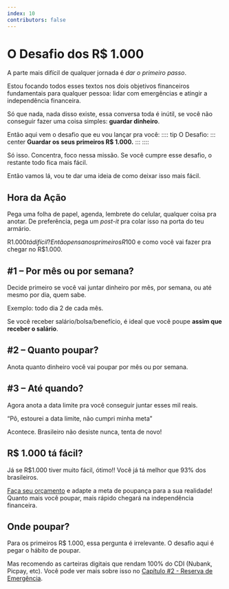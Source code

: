 ```yaml
---
index: 10
contributors: false
---
```


# O Desafio dos R$ 1.000

A parte mais difícil de qualquer jornada é *dar o primeiro passo*.

Estou focando todos esses textos nos dois objetivos financeiros fundamentais para qualquer pessoa: lidar com emergências e atingir a independência financeira.

Só que nada, nada disso existe, essa conversa toda é inútil, se você não conseguir fazer uma coisa simples: **guardar dinheiro**.

Então aqui vem o desafio que eu vou lançar pra você:
:::: tip O Desafio:
::: center
**Guardar os seus primeiros R$ 1.000.**
:::
::::

Só isso. Concentra, foco nessa missão. Se você cumpre esse desafio, o restante todo fica mais fácil.

Então vamos lá, vou te dar uma ideia de como deixar isso mais fácil.

## Hora da Ação

Pega uma folha de papel, agenda, lembrete do celular, qualquer coisa pra anotar. De preferência, pega um *post-it* pra colar isso na porta do teu armário.

R$1.000 tá difícil? Então pensa nos primeiros R$100 e como você vai fazer pra chegar no R$1.000.

## #1 – Por mês ou por semana?

Decide primeiro se você vai juntar dinheiro por mês, por semana, ou até mesmo por dia, quem sabe.

Exemplo: todo dia 2 de cada mês.

Se você receber salário/bolsa/benefício, é ideal que você poupe **assim que receber o salário**.

## #2 – Quanto poupar?

Anota quanto dinheiro você vai poupar por mês ou por semana.

## #3 – Até quando?

Agora anota a data limite pra você conseguir juntar esses mil reais.

“Pô, estourei a data limite, não cumpri minha meta”

Acontece. Brasileiro não desiste nunca, tenta de novo!

## R$ 1.000 tá fácil?

Já se R$1.000 tiver muito fácil, ótimo!! Você já tá melhor que 93% dos brasileiros.

[Faça seu orçamento](/guia/4-orcamento-como-planejar-a-sua-vida-e-o-seu-dinheiro.html) e adapte a meta de poupança para a sua realidade! Quanto mais você poupar, mais rápido chegará na independência financeira.

## Onde poupar?

Para os primeiros R$ 1.000, essa pergunta é irrelevante. O desafio aqui é pegar o hábito de poupar.

Mas recomendo as carteiras digitais que rendam 100% do CDI (Nubank, Picpay, etc). Você pode ver mais sobre isso no [Capítulo #2 - Reserva de Emergência](/guia/2-emergencias-como-comprar-tranquilidade).